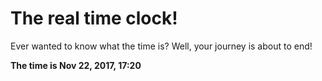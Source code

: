 # The real time clock!

Ever wanted to know what the time is? Well, your journey is about to end!

**The time is Nov 22, 2017, 17:20**